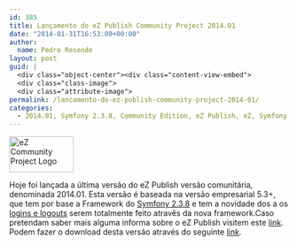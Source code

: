 ```yaml
---
id: 385
title: Lançamento do eZ Publish Community Project 2014.01
date: "2014-01-31T16:53:00+00:00"
author:
  name: Pedro Resende
layout: post
guid: |
  <div class="object-center"><div class="content-view-embed">
  <div class="class-image">
  <div class="attribute-image">
permalink: /lancamento-do-ez-publish-community-project-2014-01/
categories:
  - 2014.01, Symfony 2.3.8, Community Edition, eZ Publish, eZ, Symfony
---
```


<div class="object-center">
  <div class="content-view-embed">
    <div class="class-image">
      <div class="attribute-image">
      <img src="https://blog.resende.biz/assets/blog/ezdemo_site/storage/images/media/images/ez-community-project-logo/12126-1-eng-GB/eZ-Community-Project-Logo_medium.png" width="116" height="65"  style="border: 0px solid ;" alt="eZ Community Project Logo" title="eZ Community Project Logo" />
      </div>
    </div>
  </div>
</div>

Hoje foi lançada a última versão do eZ Publish versão comunitária, denominada 2014.01. Esta versão é baseada na versão empresarial 5.3+, que tem por base a Framework do&nbsp;<a href="https://github.com/symfony/symfony/blob/master/CHANGELOG-2.3.md" target="_blank">Symfony 2.3.8</a>&nbsp;e&nbsp;tem a novidade dos a os <a href="https://github.com/ezsystems/ezpublish-community/commit/f3f4b5327317309ad81f03e52095fe967fef3d56" target="_blank">logins e logouts</a> serem totalmente feito atravês da nova framework.Caso pretendam saber mais alguma informa sobre o eZ Publish visitem este <a href="http://www.ez.no/" target="_blank">link</a>.
Podem fazer o download desta versão através do seguinte&nbsp;<a href="http://share.ez.no/downloads/downloads/ez-publish-community-project-2014.01" target="_blank">link</a>.
